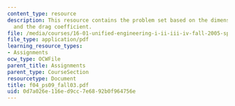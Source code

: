 ```yaml
---
content_type: resource
description: This resource contains the problem set based on the dimensionless parameters
  and the drag coefficient.
file: /media/courses/16-01-unified-engineering-i-ii-iii-iv-fall-2005-spring-2006/0d7a026e116ed9cc7e6892b0f964756e_f04_ps09_fall03.pdf
file_type: application/pdf
learning_resource_types:
- Assignments
ocw_type: OCWFile
parent_title: Assignments
parent_type: CourseSection
resourcetype: Document
title: f04_ps09_fall03.pdf
uid: 0d7a026e-116e-d9cc-7e68-92b0f964756e
---
```

